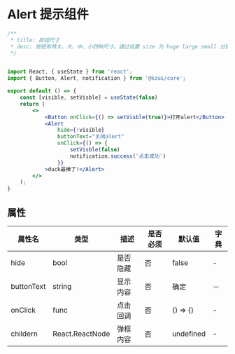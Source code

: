 # Alert 提示组件


```jsx
/**
 * title: 按钮尺寸
 * desc: 按钮有特大、大、中、小四种尺寸。通过设置 size 为 huge large small 分别把按钮设为特大、大、小尺寸。若不设置 size，则尺寸为中。
 */


import React, { useState } from 'react';
import { Button, Alert, notification } from '@kzui/core';

export default () => {
    const [visible, setVisble] = useState(false)
    return (
        <>
            <Button onClick={() => setVisble(true)}>打开alert</Button>
            <Alert
                hide={!visible}
                buttonText="关闭alert"
                onClick={() => {
                    setVisble(false)
                    notification.success('点击成功')
                }}
            >duck最棒了!</Alert>
        </>
    );
}
```


## 属性

属性名 | 类型 | 描述 | 是否必须 | 默认值 | 字典 |  
------- | ------- | ------- | ------- | ------- | ------- |
hide | bool | 是否隐藏 | 否 | false | - |
buttonText | string | 显示内容 | 否 | 确定 | － |
onClick | func | 点击回调 | 否 | () => {} | - |
childern | React.ReactNode | 弹框内容 | 否 | undefined | - |

